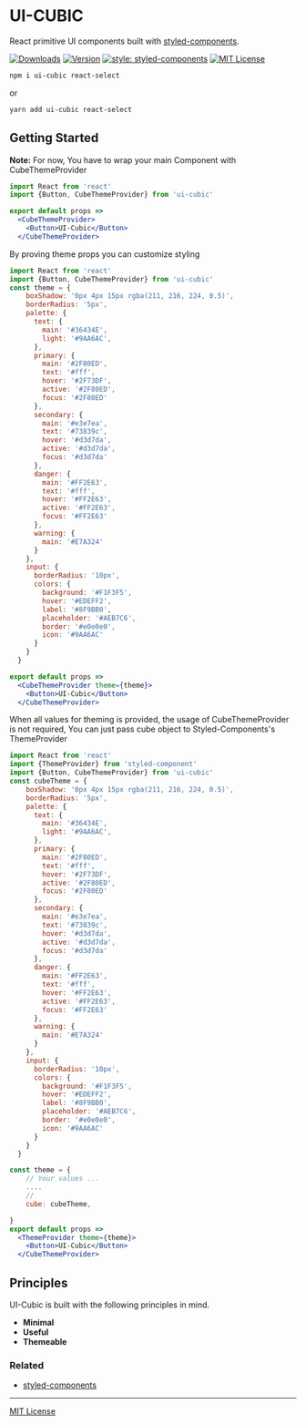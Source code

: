 

# UI-CUBIC

React primitive UI components built with [styled-components][].

[![Downloads][downloads-badge]][npm]
[![Version][version-badge]][npm]
[![style: styled-components](https://img.shields.io/badge/style-%F0%9F%92%85%20styled--components-orange.svg?colorB=daa357&colorA=db748e)](https://github.com/styled-components/styled-components)
[![MIT License][license-badge]](LICENSE.md)


[downloads-badge]: https://flat.badgen.net/npm/dw/ui-cubic
[version-badge]: https://flat.badgen.net/npm/v/ui-cubic
[license-badge]: https://flat.badgen.net/badge/license/MIT/blue
[npm]: https://npmjs.com/package/ui-cubic

```sh
npm i ui-cubic react-select
```
or 
```sh
yarn add ui-cubic react-select
```

## Getting Started


**Note:** For now, You have to wrap your main Component with CubeThemeProvider


```jsx
import React from 'react'
import {Button, CubeThemeProvider} from 'ui-cubic'

export default props =>
  <CubeThemeProvider>
    <Button>UI-Cubic</Button>
  </CubeThemeProvider>
```


By proving theme props you can customize styling


```jsx
import React from 'react'
import {Button, CubeThemeProvider} from 'ui-cubic'
const theme = {
    boxShadow: '0px 4px 15px rgba(211, 216, 224, 0.5)',
    borderRadius: '5px',
    palette: {
      text: {
        main: '#36434E',
        light: '#9AA6AC',
      },
      primary: {
        main: '#2F80ED',
        text: '#fff',
        hover: '#2F73DF',
        active: '#2F80ED',
        focus: '#2F80ED'
      },
      secondary: {
        main: '#e3e7ea',
        text: '#73839c',
        hover: '#d3d7da',
        active: '#d3d7da',
        focus: '#d3d7da'
      },
      danger: {
        main: '#FF2E63',
        text: '#fff',
        hover: '#FF2E63',
        active: '#FF2E63',
        focus: '#FF2E63'
      },
      warning: {
        main: '#E7A324'
      }
    },
    input: {
      borderRadius: '10px',
      colors: {
        background: '#F1F3F5',
        hover: '#EDEFF2',
        label: '#8F9BB0',
        placeholder: '#AEB7C6',
        border: '#e0e0e0',
        icon: '#9AA6AC'
      }
    }
  }

export default props =>
  <CubeThemeProvider theme={theme}>
    <Button>UI-Cubic</Button>
  </CubeThemeProvider>
```



When all values for theming is provided, the usage of CubeThemeProvider is not required,
You can just pass cube object to Styled-Components's ThemeProvider


```jsx
import React from 'react'
import {ThemeProvider} from 'styled-component'
import {Button, CubeThemeProvider} from 'ui-cubic'
const cubeTheme = {
    boxShadow: '0px 4px 15px rgba(211, 216, 224, 0.5)',
    borderRadius: '5px',
    palette: {
      text: {
        main: '#36434E',
        light: '#9AA6AC',
      },
      primary: {
        main: '#2F80ED',
        text: '#fff',
        hover: '#2F73DF',
        active: '#2F80ED',
        focus: '#2F80ED'
      },
      secondary: {
        main: '#e3e7ea',
        text: '#73839c',
        hover: '#d3d7da',
        active: '#d3d7da',
        focus: '#d3d7da'
      },
      danger: {
        main: '#FF2E63',
        text: '#fff',
        hover: '#FF2E63',
        active: '#FF2E63',
        focus: '#FF2E63'
      },
      warning: {
        main: '#E7A324'
      }
    },
    input: {
      borderRadius: '10px',
      colors: {
        background: '#F1F3F5',
        hover: '#EDEFF2',
        label: '#8F9BB0',
        placeholder: '#AEB7C6',
        border: '#e0e0e0',
        icon: '#9AA6AC'
      }
    }
  }

const theme = {
    // Your values ...
    .... 
    //
    cube: cubeTheme,

}
export default props =>
  <ThemeProvider theme={theme}>
    <Button>UI-Cubic</Button>
  </CubeThemeProvider>
```

## Principles

UI-Cubic is built with the following principles in mind.

- **Minimal**
- **Useful**
- **Themeable**

### Related

- [styled-components][]


[styled-components]: https://github.com/styled-components/styled-components


---

[MIT License](LICENSE.md)
